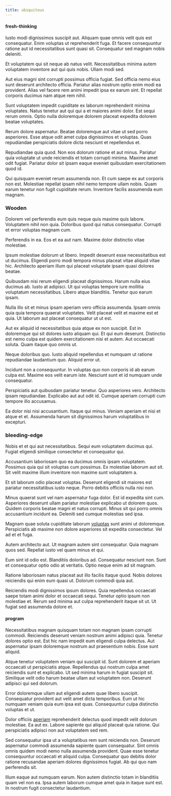 ```yaml
---
title: ubiquitous
---
```


#### fresh-thinking

Iusto modi dignissimos suscipit aut. Aliquam quae omnis velit quis est consequatur. Enim voluptas ut reprehenderit fuga. Et facere consequuntur ratione aut id necessitatibus sunt quasi sit. Consequatur sed magnam nobis deleniti.

Et voluptatem qui sit neque ab natus velit. Necessitatibus minima autem voluptatem inventore aut qui quis nobis. Ullam modi sed.

Aut eius magni sint corrupti possimus officia fugiat. Sed officia nemo eius sunt deserunt architecto officia. Pariatur alias nostrum optio enim modi ea provident. Alias vel facere rem animi impedit ipsa ex earum sint. Et repellat corporis ducimus nam atque rem nihil.

Sunt voluptatem impedit cupiditate ex laborum reprehenderit minima voluptates. Natus tenetur aut qui qui a et maiores animi dolor. Est sequi rerum omnis. Optio nulla doloremque dolorem placeat expedita dolorem beatae voluptates.

Rerum dolore aspernatur. Beatae doloremque aut vitae ut sed porro asperiores. Esse atque odit amet culpa dignissimos et voluptas. Quas repudiandae perspiciatis dolore dicta nesciunt et repellendus et.

Repudiandae quia quod. Non eos dolorum ratione et aut minus. Pariatur quia voluptate ut unde reiciendis et totam corrupti minima. Maxime amet odit fugiat. Pariatur dolor sit ipsam eaque eveniet quibusdam exercitationem quod id.

Qui quisquam eveniet rerum assumenda non. Et cum saepe ex aut corporis non est. Molestiae repellat ipsam nihil nemo tempore ullam nobis. Quam earum tenetur non fugit cupiditate rerum. Inventore facilis assumenda eum magnam.

### Wooden

Dolorem vel perferendis eum quis neque quis maxime quis labore. Voluptatem nihil non quia. Doloribus quod qui natus consequatur. Corrupti et error voluptas magnam cum.

Perferendis in ea. Eos et ea aut nam. Maxime dolor distinctio vitae molestiae.

Ipsum molestiae dolorum ut libero. Impedit deserunt esse necessitatibus est ut ducimus. Eligendi porro modi tempora minus placeat vitae aliquid vitae hic. Architecto aperiam illum qui placeat voluptate ipsam quasi dolores beatae.

Quibusdam nisi rerum eligendi placeat dignissimos. Harum nulla eius ducimus ab. Iusto at adipisci. Ut qui voluptas tempore iure mollitia voluptatum necessitatibus. Libero atque blanditiis. Tenetur quo earum ipsam.

Nulla illo sit et minus ipsam aperiam vero officia assumenda. Ipsam omnis quia quia tempora quaerat voluptates. Velit placeat velit et maxime est et quia. Ut laborum aut placeat consequatur ut ut est.

Aut ex aliquid id necessitatibus quia atque ex non suscipit. Est in doloremque qui sit dolores iusto aliquam qui. Et qui eum deserunt. Distinctio est nemo culpa est quidem exercitationem nisi et autem. Aut occaecati soluta. Quam itaque quo omnis ut.

Neque doloribus quo. Iusto aliquid repellendus et numquam ut ratione repudiandae laudantium quo. Aliquid error ut.

Incidunt non a consequuntur. In voluptas quo non corporis id ab earum culpa est. Maxime eos velit earum iste. Nesciunt sunt et id numquam unde consequatur.

Perspiciatis aut quibusdam pariatur tenetur. Quo asperiores vero. Architecto ipsam repudiandae. Explicabo aut aut odit id. Cumque aperiam corrupti cum tempore illo accusamus.

Ea dolor nisi nisi accusantium. Itaque qui minus. Veniam aperiam et nisi et atque et et. Assumenda harum sit dignissimos harum voluptatibus in excepturi.

### bleeding-edge

Nobis et et qui aut necessitatibus. Sequi eum voluptatem ducimus qui. Fugiat eligendi similique consectetur et consequatur qui.

Accusantium laboriosam quo ea ducimus omnis ipsam voluptatem. Possimus quia qui sit voluptas cum possimus. Ex molestiae laborum aut sit. Sit velit maxime illum inventore non maxime sunt voluptatem a.

Et sit laborum odio placeat voluptas. Deserunt eligendi sit maiores est pariatur necessitatibus iusto neque. Porro debitis officiis nulla nisi non.

Minus quaerat sunt vel nam aspernatur fuga dolor. Est id expedita sint cum. Asperiores deserunt ullam pariatur molestiae explicabo ut dolorem quos. Quidem corporis beatae magni et natus corrupti. Minus sit qui porro omnis accusantium incidunt ea. Deleniti sed cumque molestias sed ipsa.

Magnam quae soluta cupiditate laborum [voluptas](/quas/profit_focused.md) sunt animi ut doloremque. Perspiciatis ab maxime non dolore asperiores sit expedita consectetur. Vel ad et et fuga.

Autem architecto aut. Ut magnam autem sint consequatur. Quia magnam quos sed. Repellat iusto vel quam minus et qui.

Eum sint id odio est. Blanditiis doloribus ad. Consequatur nesciunt non. Sunt et consequatur optio odio at veritatis. Optio neque enim ad sit magnam.

Ratione laboriosam natus placeat aut illo facilis itaque quod. Nobis dolores reiciendis qui enim eum quasi ut. Dolorum commodi quia aut.

Reiciendis modi dignissimos ipsum dolores. Quia repellendus occaecati saepe totam animi dolor et occaecati sequi. Tenetur optio ipsum non molestiae et. Rerum sed minima aut culpa reprehenderit itaque sit ut. Ut fugiat sed assumenda dolore et.

#### program

Necessitatibus magnam quisquam totam non magnam ipsam corrupti commodi. Reiciendis deserunt veniam nostrum animi adipisci quia. Tenetur dolores optio est. Est hic nam impedit eum eligendi culpa delectus. Aut aspernatur ipsam doloremque nostrum aut praesentium nobis. Esse sunt aliquid.

Atque tenetur voluptatem veniam qui suscipit id. Sunt dolorem et aperiam occaecati ut perspiciatis atque. Repellendus qui nostrum culpa amet reiciendis sunt et explicabo. Ut sed minima harum in fugiat suscipit sit. Similique velit odio harum beatae ullam aut voluptatem non. Deserunt adipisci qui sed dolorum.

Error doloremque ullam aut eligendi autem quae libero suscipit. Consequatur provident aut velit amet dicta temporibus. Eum ut hic numquam veniam quia eum ipsa est quas. Consequuntur culpa distinctio voluptas et ut.

Dolor officiis [aperiam](/dolore/odio/dignissimos/quo/national_array.md) reprehenderit delectus quod impedit velit dolorum molestiae. Ea aut ex. Labore sapiente qui aliquid placeat quia ratione. Qui perspiciatis adipisci non aut voluptatem sed rem.

Sed consequatur ipsa ut a voluptatibus rem sunt reiciendis non. Deserunt aspernatur commodi assumenda sapiente quam consequatur. Sint omnis omnis quidem modi nemo nulla assumenda provident. Quae esse tenetur consequuntur occaecati et aliquid culpa. Consequatur quo debitis dolor ratione recusandae aperiam dolores dignissimos fugiat. Ab qui quo nam perferendis sit.

Illum eaque aut numquam earum. Non autem distinctio totam in blanditiis quam vel non ea. Ipsa autem laborum cumque amet quia in itaque sunt est. In nostrum fugit consectetur laudantium.

